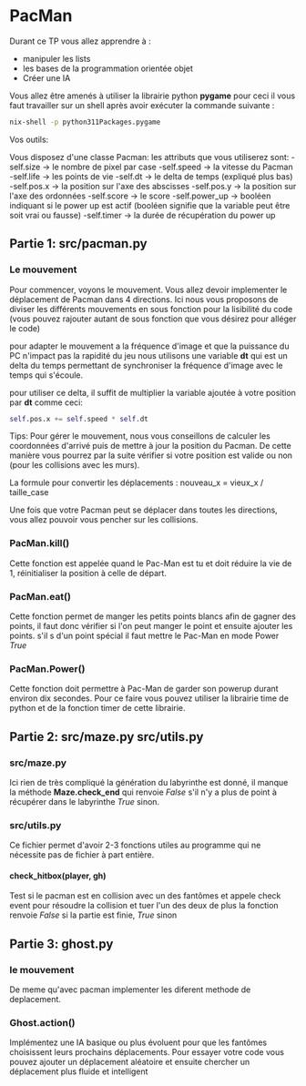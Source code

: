 # PacMan

Durant ce TP vous allez apprendre à :
  - manipuler les lists
 - les bases de la programmation orientée objet
 - Créer une IA

Vous allez être amenés à utiliser la librairie python **pygame** pour ceci il vous faut travailler sur un shell après avoir exécuter la commande suivante :

```sh
nix-shell -p python311Packages.pygame
```

Vos outils:

Vous disposez d'une classe Pacman:
les attributs que vous utiliserez sont:
-self.size -> le nombre de pixel par case
-self.speed -> la vitesse du Pacman
-self.life -> les points de vie
-self.dt -> le delta de temps (expliqué plus bas)
-self.pos.x -> la position sur l'axe des abscisses
-self.pos.y -> la position sur l'axe des ordonnées
-self.score -> le score
-self.power_up -> booléen indiquant si le power up est actif (booléen signifie que la variable peut être soit vrai ou fausse)
-self.timer -> la durée de récupération du power up

## Partie 1: src/pacman.py

### Le mouvement

Pour commencer, voyons le mouvement. Vous allez devoir implementer le déplacement de Pacman dans 4 directions.
Ici nous vous proposons de diviser les différents mouvements en sous fonction pour la lisibilité du code (vous pouvez rajouter autant de sous fonction que vous désirez pour alléger le code)

pour adapter le mouvement a la fréquence d'image et que la puissance du PC n'impact pas la rapidité du jeu nous utilisons une variable **dt** qui est un delta du temps permettant de synchroniser la fréquence d'image avec le temps qui s'écoule.

pour utiliser ce delta, il suffit de multiplier la variable ajoutée à votre position par **dt** comme ceci:

```py
self.pos.x += self.speed * self.dt
```

Tips: Pour gérer le mouvement, nous vous conseillons de calculer les coordonnées d'arrivé puis de mettre à jour la position du Pacman. De cette manière vous pourrez par la suite vérifier si votre position est valide ou non (pour les collisions avec les murs).

La formule pour convertir les déplacements : nouveau_x = vieux_x / taille_case


Une fois que votre Pacman peut se déplacer dans toutes les directions, vous allez pouvoir vous pencher sur les collisions.


### PacMan.kill()
Cette fonction est appelée quand le Pac-Man est tu et doit réduire la vie de 1, réinitialiser la position à celle de départ.

### PacMan.eat()
Cette fonction permet de manger les petits points blancs afin de gagner des points, il faut donc vérifier si l'on peut manger le point et ensuite ajouter les points.
s'il s d'un point spécial il faut mettre le Pac-Man en mode Power *True*

### PacMan.Power()
Cette fonction doit permettre à Pac-Man de garder son powerup durant environ dix secondes. Pour ce faire vous pouvez utiliser la librairie time de python et de la fonction timer de cette librairie.

## Partie 2: src/maze.py src/utils.py

### src/maze.py
Ici rien de très compliqué la génération du labyrinthe est donné, il manque la méthode **Maze.check_end** qui renvoie *False* s'il n'y a plus de point à récupérer dans le labyrinthe *True* sinon.

### src/utils.py
Ce fichier permet d'avoir 2-3 fonctions utiles au programme qui ne nécessite pas de fichier à part entière.

#### check_hitbox(player, gh)
Test si le pacman est en collision avec un des fantômes et appele check event pour résoudre la collision et tuer l'un des deux
de plus la fonction renvoie *False* si la partie est finie, *True* sinon

## Partie 3: ghost.py

### le mouvement
De meme qu'avec pacman implementer les diferent methode de deplacement.

### Ghost.action()
Implémentez une IA basique ou plus évoluent pour que les fantômes choisissent leurs prochains déplacements.
Pour essayer votre code vous pouvez ajouter un déplacement aléatoire et ensuite chercher un déplacement plus fluide et intelligent
